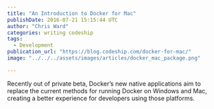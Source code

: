```yaml
---
title: "An Introduction to Docker for Mac"
publishDate: 2016-07-21 15:15:44 UTC
author: "Chris Ward"
categories: writing codeship
tags:
  - Development
publication_url: "https://blog.codeship.com/docker-for-mac/"
image: "../../../assets/images/articles/docker_mac_package.png"

---
```

Recently out of private beta, Docker’s new native applications aim to replace the current methods for running Docker on Windows and Mac, creating a better experience for developers using those platforms.

